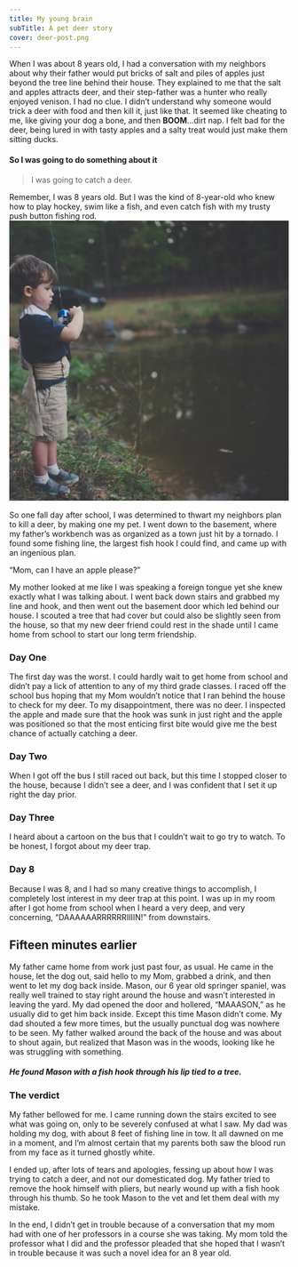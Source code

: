 ```yaml
---
title: My young brain
subTitle: A pet deer story
cover: deer-post.png
---
```


When I was about 8 years old, I had a conversation with my neighbors about why their father would put bricks of salt and piles of apples just beyond the tree line behind their house. They explained to me that the salt and apples attracts deer, and their step-father was a hunter who really enjoyed venison. I had no clue. I didn’t understand why someone would trick a deer with food and then kill it, just like that. It seemed like cheating to me, like giving your dog a bone, and then **BOOM**…dirt nap. I felt bad for the deer, being lured in with tasty apples and a salty treat would just make them sitting ducks.

#### So I was going to do something about it

> I was going to catch a deer.

Remember, I was 8 years old. But I was the kind of 8-year-old who knew how to play hockey, swim like a fish, and even catch fish with my trusty push button fishing rod. ![](kid-fish.png)

So one fall day after school, I was determined to thwart my neighbors plan to kill a deer, by making one my pet. I went down to the basement, where my father’s workbench was as organized as a town just hit by a tornado. I found some fishing line, the largest fish hook I could find, and came up with an ingenious plan.

“Mom, can I have an apple please?”

My mother looked at me like I was speaking a foreign tongue yet she knew exactly what I was talking about. I went back down stairs and grabbed my line and hook, and then went out the basement door which led behind our house. I scouted a tree that had cover but could also be slightly seen from the house, so that my new deer friend could rest in the shade until I came home from school to start our long term friendship.

### Day One

The first day was the worst. I could hardly wait to get home from school and didn’t pay a lick of attention to any of my third grade classes. I raced off the school bus hoping that my Mom wouldn’t notice that I ran behind the house to check for my deer. To my disappointment, there was no deer. I inspected the apple and made sure that the hook was sunk in just right and the apple  was positioned so that the most enticing first bite would give me the best chance of actually catching a deer.

### Day Two

When I got off the bus I still raced out back, but this time I stopped closer to the house, because I didn’t see a deer, and I was confident that I set it up right the day prior.

### Day Three

I heard about a cartoon on the bus that I couldn’t wait to go try to watch. To be honest, I forgot about my deer trap.

### Day 8

Because I was 8, and I had so many creative things to accomplish, I completely lost interest in my deer trap at this point. I was up in my room after I got home from school when I heard a very deep, and very concerning, “DAAAAAARRRRRRIIIIN!” from downstairs.

## Fifteen minutes earlier

My father came home from work just past four, as usual. He came in the house, let the dog out, said hello to my Mom, grabbed a drink, and then went to let my dog back inside. Mason, our 6 year old springer spaniel, was really well trained to stay right around the house and wasn’t interested in leaving the yard. My dad opened the door and hollered, “MAAASON,” as he usually did to get him back inside. Except this time Mason didn’t come. My dad shouted a few more times, but the usually punctual dog was nowhere to be seen. My father walked around the back of the house and was about to shout again, but realized that Mason was in the woods, looking like he was struggling with something.

##### He found Mason with a fish hook through his lip tied to a tree.

### The verdict

My father bellowed for me. I came running down the stairs excited to see what was going on, only to be severely confused at what I saw. My dad was holding my dog, with about 8 feet of fishing line in tow. It all dawned on me in a moment, and I’m almost certain that my parents both saw the blood run from my face as it turned ghostly white. 

I ended up, after lots of tears and apologies, fessing up about how I was trying to catch a deer, and not our domesticated dog. My father tried to remove the hook himself with pliers, but nearly wound up with a fish hook through his thumb. So he took Mason to the vet and let them deal with my mistake.

In the end, I didn’t get in trouble because of a conversation that my mom had with one of her professors in a course she was taking. My mom told the professor what I did and the professor pleaded that she hoped that I wasn’t in trouble because it was such a novel idea for an 8 year old.